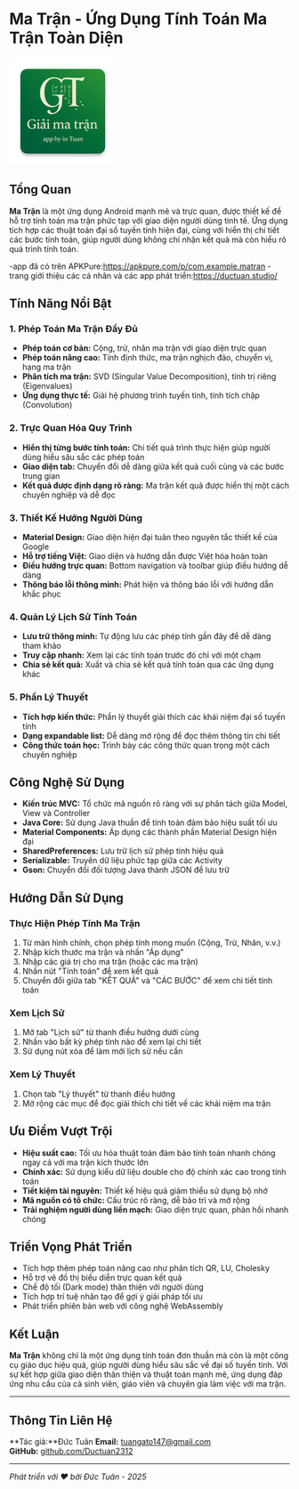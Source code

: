 # Ma Trận - Ứng Dụng Tính Toán Ma Trận Toàn Diện

![Ma Trận Logo](https://github.com/Ductuan2312/matran/blob/834f054e311249bbb15c01f5273798f4f9c9ea67/app/src/main/res/mipmap-xxxhdpi/ic_launcher.webp)

## Tổng Quan

**Ma Trận** là một ứng dụng Android mạnh mẽ và trực quan, được thiết kế để hỗ trợ tính toán ma trận phức tạp với giao diện người dùng tinh tế. Ứng dụng tích hợp các thuật toán đại số tuyến tính hiện đại, cùng với hiển thị chi tiết các bước tính toán, giúp người dùng không chỉ nhận kết quả mà còn hiểu rõ quá trình tính toán.

-app đã có trên APKPure:https://apkpure.com/p/com.example.matran
-trang giới thiệu các cá nhân và các app phát triển:https://ductuan.studio/

## Tính Năng Nổi Bật

### 1. Phép Toán Ma Trận Đầy Đủ
- **Phép toán cơ bản:** Cộng, trừ, nhân ma trận với giao diện trực quan
- **Phép toán nâng cao:** Tính định thức, ma trận nghịch đảo, chuyển vị, hạng ma trận
- **Phân tích ma trận:** SVD (Singular Value Decomposition), tính trị riêng (Eigenvalues)
- **Ứng dụng thực tế:** Giải hệ phương trình tuyến tính, tính tích chập (Convolution)

### 2. Trực Quan Hóa Quy Trình
- **Hiển thị từng bước tính toán:** Chi tiết quá trình thực hiện giúp người dùng hiểu sâu sắc các phép toán
- **Giao diện tab:** Chuyển đổi dễ dàng giữa kết quả cuối cùng và các bước trung gian
- **Kết quả được định dạng rõ ràng:** Ma trận kết quả được hiển thị một cách chuyên nghiệp và dễ đọc

### 3. Thiết Kế Hướng Người Dùng
- **Material Design:** Giao diện hiện đại tuân theo nguyên tắc thiết kế của Google
- **Hỗ trợ tiếng Việt:** Giao diện và hướng dẫn được Việt hóa hoàn toàn
- **Điều hướng trực quan:** Bottom navigation và toolbar giúp điều hướng dễ dàng
- **Thông báo lỗi thông minh:** Phát hiện và thông báo lỗi với hướng dẫn khắc phục

### 4. Quản Lý Lịch Sử Tính Toán
- **Lưu trữ thông minh:** Tự động lưu các phép tính gần đây để dễ dàng tham khảo
- **Truy cập nhanh:** Xem lại các tính toán trước đó chỉ với một chạm
- **Chia sẻ kết quả:** Xuất và chia sẻ kết quả tính toán qua các ứng dụng khác

### 5. Phần Lý Thuyết
- **Tích hợp kiến thức:** Phần lý thuyết giải thích các khái niệm đại số tuyến tính
- **Dạng expandable list:** Dễ dàng mở rộng để đọc thêm thông tin chi tiết
- **Công thức toán học:** Trình bày các công thức quan trọng một cách chuyên nghiệp

## Công Nghệ Sử Dụng

- **Kiến trúc MVC:** Tổ chức mã nguồn rõ ràng với sự phân tách giữa Model, View và Controller
- **Java Core:** Sử dụng Java thuần để tính toán đảm bảo hiệu suất tối ưu
- **Material Components:** Áp dụng các thành phần Material Design hiện đại
- **SharedPreferences:** Lưu trữ lịch sử phép tính hiệu quả
- **Serializable:** Truyền dữ liệu phức tạp giữa các Activity
- **Gson:** Chuyển đổi đối tượng Java thành JSON để lưu trữ

## Hướng Dẫn Sử Dụng

### Thực Hiện Phép Tính Ma Trận
1. Từ màn hình chính, chọn phép tính mong muốn (Cộng, Trừ, Nhân, v.v.)
2. Nhập kích thước ma trận và nhấn "Áp dụng"
3. Nhập các giá trị cho ma trận (hoặc các ma trận)
4. Nhấn nút "Tính toán" để xem kết quả
5. Chuyển đổi giữa tab "KẾT QUẢ" và "CÁC BƯỚC" để xem chi tiết tính toán

### Xem Lịch Sử
1. Mở tab "Lịch sử" từ thanh điều hướng dưới cùng
2. Nhấn vào bất kỳ phép tính nào để xem lại chi tiết
3. Sử dụng nút xóa để làm mới lịch sử nếu cần

### Xem Lý Thuyết
1. Chọn tab "Lý thuyết" từ thanh điều hướng
2. Mở rộng các mục để đọc giải thích chi tiết về các khái niệm ma trận

## Ưu Điểm Vượt Trội

- **Hiệu suất cao:** Tối ưu hóa thuật toán đảm bảo tính toán nhanh chóng ngay cả với ma trận kích thước lớn
- **Chính xác:** Sử dụng kiểu dữ liệu double cho độ chính xác cao trong tính toán
- **Tiết kiệm tài nguyên:** Thiết kế hiệu quả giảm thiểu sử dụng bộ nhớ
- **Mã nguồn có tổ chức:** Cấu trúc rõ ràng, dễ bảo trì và mở rộng
- **Trải nghiệm người dùng liền mạch:** Giao diện trực quan, phản hồi nhanh chóng

## Triển Vọng Phát Triển

- Tích hợp thêm phép toán nâng cao như phân tích QR, LU, Cholesky
- Hỗ trợ vẽ đồ thị biểu diễn trực quan kết quả
- Chế độ tối (Dark mode) thân thiện với người dùng
- Tích hợp trí tuệ nhân tạo để gợi ý giải pháp tối ưu
- Phát triển phiên bản web với công nghệ WebAssembly

## Kết Luận

**Ma Trận** không chỉ là một ứng dụng tính toán đơn thuần mà còn là một công cụ giáo dục hiệu quả, giúp người dùng hiểu sâu sắc về đại số tuyến tính. Với sự kết hợp giữa giao diện thân thiện và thuật toán mạnh mẽ, ứng dụng đáp ứng nhu cầu của cả sinh viên, giáo viên và chuyên gia làm việc với ma trận.

---

## Thông Tin Liên Hệ

**Tác giả:**Đức Tuân 
**Email:** tuangato147@gmail.com  
**GitHub:** [github.com/Ductuan2312](https://github.com/Ductuan2312)

---

*Phát triển với ♥ bởi Đức Tuân - 2025*
